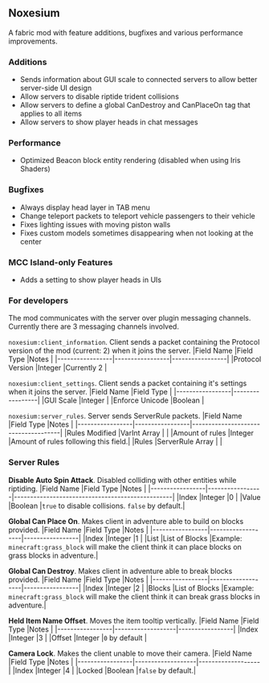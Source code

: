 Noxesium
---
A fabric mod with feature additions, bugfixes and various performance improvements.

### Additions
- Sends information about GUI scale to connected servers to allow better server-side UI design
- Allow servers to disable riptide trident collisions
- Allow servers to define a global CanDestroy and CanPlaceOn tag that applies to all items
- Allow servers to show player heads in chat messages

### Performance
- Optimized Beacon block entity rendering (disabled when using Iris Shaders)

### Bugfixes
- Always display head layer in TAB menu
- Change teleport packets to teleport vehicle passengers to their vehicle
- Fixes lighting issues with moving piston walls
- Fixes custom models sometimes disappearing when not looking at the center

### MCC Island-only Features
- Adds a setting to show player heads in UIs

### For developers
The mod communicates with the server over plugin messaging channels. Currently there are 3 messaging channels involved.

`noxesium:client_information`. Client sends a packet containing the Protocol version of the mod (current: 2) when it joins the server. 
|Field Name       |Field Type       |Notes            |
|-----------------|-----------------|-----------------|
|Protocol Version |Integer          |Currently 2      |

`noxesium:client_settings`. Client sends a packet containing it's settings when it joins the server.
|Field Name       |Field Type       |
|-----------------|-----------------|
|GUI Scale        |Integer          |
|Enforce Unicode  |Boolean          |

`noxesium:server_rules`. Server sends ServerRule packets.
|Field Name       |Field Type       |Notes                                |
|-----------------|-----------------|-------------------------------------|
|Rules Modified   |VarInt Array     |                                     |
|Amount of rules  |Integer          |Amount of rules following this field.|
|Rules            |ServerRule Array |                                     |

### Server Rules
**Disable Auto Spin Attack**. Disabled colliding with other entities while riptiding.
|Field Name       |Field Type       |Notes                                            |
|-----------------|-----------------|-------------------------------------------------|
|Index            |Integer          |0                                                |
|Value            |Boolean          |`true` to disable collisions. `false` by default.|

**Global Can Place On**. Makes client in adventure able to build on blocks provided.
|Field Name       |Field Type         |Notes            |
|-----------------|-------------------|-----------------|
|Index            |Integer            |1                |
|List             |List of Blocks     |Example: `minecraft:grass_block` will make the client think it can place blocks on grass blocks in adventure.|

**Global Can Destroy**. Makes client in adventure able to break blocks provided.
|Field Name       |Field Type         |Notes            |
|-----------------|-------------------|-----------------|
|Index            |Integer            |2                |
|Blocks           |List of Blocks     |Example: `minecraft:grass_block` will make the client think it can break grass blocks in adventure.|

**Held Item Name Offset**. Moves the item tooltip vertically.
|Field Name       |Field Type         |Notes            |
|-----------------|-------------------|-----------------|
|Index            |Integer            |3                |
|Offset           |Integer            |`0` by default   |

**Camera Lock**. Makes the client unable to move their camera.
|Field Name       |Field Type         |Notes              |
|-----------------|-------------------|-------------------|
|Index            |Integer            |4                  |
|Locked           |Boolean            |`false` by default.|
